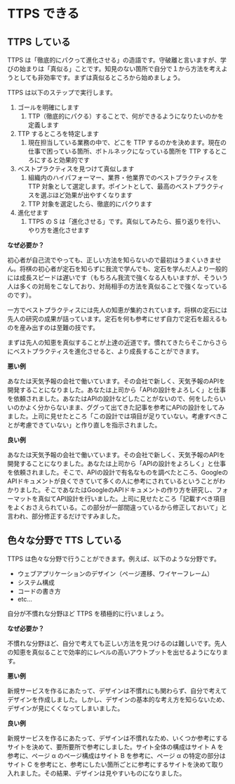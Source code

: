 # TTPS できる

## TTPS している

TTPS は「徹底的にパクって進化させる」の造語です。守破離と言いますが、学びの始まりは「真似る」ことです。知見のない箇所で自分で１から方法を考えようとしても非効率です。まずは真似るところから始めましょう。

TTPS は以下のステップで実行します。

1. ゴールを明確にします
   1. TTP（徹底的にパクる）することで、何ができるようになりたいのかを定義します
2. TTP するところを特定します
   1. 現在担当している業務の中で、どこを TTP するのかを決めます。現在の仕事で困っている箇所、ボトルネックになっている箇所を TTP するところにすると効果的です
3. ベストプラクティスを見つけて真似します
   1. 組織内のハイパフォーマー、業界・他業界でのベストプラクティスを TTP 対象として選定します。ポイントとして、最高のベストプラクティスを選ぶほど効果が出やすくなります
   2. TTP 対象を選定したら、徹底的にパクります
4. 進化せます
   1. TTPS の S は「進化させる」です。真似してみたら、振り返りを行い、やり方を進化させます

**なぜ必要か？**

初心者が自己流でやっても、正しい方法を知らないので最初はうまくいきません。将棋の初心者が定石を知らずに我流で学んでも、定石を学んだ人より一般的には成長スピードは遅いです（もちろん我流で強くなる人もいますが、そういう人は多くの対局をこなしており、対局相手の方法を真似ることで強くなっているのです）。

一方でベストプラクティスには先人の知恵が集約されています。将棋の定石には先人の研究の成果が詰っています。定石を何も参考にせず自力で定石を超えるものを産み出すのは至難の技です。

まずは先人の知恵を真似することが上達の近道です。慣れてきたらそこからさらにベストプラクティスを進化させると、より成長することができます。

**悪い例**

あなたは天気予報の会社で働いています。その会社で新しく、天気予報のAPIを開発することになりました。あなたは上司から「APIの設計をよろしく」と仕事を依頼されました。あなたはAPIの設計などしたことがないので、何をしたらいいのかよく分からないまま、ググって出てきた記事を参考にAPIの設計をしてみました。上司に見せたところ「この設計では項目が足りていない。考慮すべきことが考慮できていない」と作り直しを指示されました。

**良い例**

あなたは天気予報の会社で働いています。その会社で新しく、天気予報のAPIを開発することになりました。あなたは上司から「APIの設計をよろしく」と仕事を依頼されました。そこで、APIの設計で有名なものを調べたところ、GoogleのAPIドキュメントが良くできていて多くの人に参考にされているということがわかりました。そこであなたはGoogleのAPIドキュメントの作り方を研究し、フォーマットを真似てAPI設計を行いました。上司に見せたところ「記載すべき項目をよくおさえられている。この部分が一部間違っているから修正しておいて」と言われ、部分修正するだけですみました。

## 色々な分野で TTS している

TTPS は色々な分野で行うことができます。例えば、以下のような分野です。

- ウェブアプリケーションのデザイン（ページ遷移、ワイヤーフレーム）
- システム構成
- コードの書き方
- etc...

自分が不慣れな分野ほど TTPS を積極的に行いましょう。

**なぜ必要か？**

不慣れな分野ほど、自分で考えても正しい方法を見つけるのは難しいです。先人の知恵を真似ることで効率的にレベルの高いアウトプットを出せるようになります。

**悪い例**

新規サービスを作るにあたって、デザインは不慣れにも関わらず、自分で考えてデザインを作成しました。しかし、デザインの基本的な考え方を知らないため、デザインが見にくくなってしまいました。

**良い例**

新規サービスを作るにあたって、デザインは不慣れなため、いくつか参考にするサイトを決めて、要所要所で参考にしました。サイト全体の構成はサイト A を参考に、ページ α のページ構成はサイト B を参考に、ページ α の特定の部分はサイト C を参考にと、参考にしたい箇所ごとに参考にするサイトを決めて取り入れました。その結果、デザインは見やすいものになりました。

